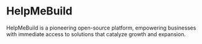 # HelpMeBuild
HelpMeBuild is a pioneering open-source platform, empowering businesses with immediate access to solutions that catalyze growth and expansion.
